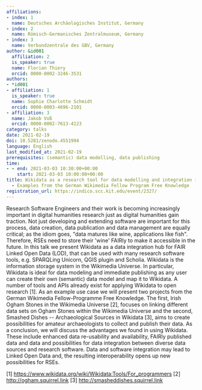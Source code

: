 ```yaml
---
affiliations:
- index: 1
  name: Deutsches Archäologisches Institut, Germany
- index: 2
  name: Römisch-Germanisches Zentralmuseum, Germany
- index: 3
  name: Verbundzentrale des GBV, Germany
author: &id001
  affiliation: 2
  is_speaker: true
  name: Florian Thiery
  orcid: 0000-0002-3246-3531
authors:
- *id001
- affiliation: 1
  is_speaker: true
  name: Sophie Charlotte Schmidt
  orcid: 0000-0003-4696-2101
- affiliation: 3
  name: Jakob Voß
  orcid: 0000-0002-7613-4123
category: talks
date: 2021-02-19
doi: 10.5281/zenodo.4551994
language: English
last_modified_at: 2021-02-19
prerequisites: (semantic) data modelling, data publishing
time:
- - end: 2021-03-03 10:30:00+00:00
    start: 2021-03-03 10:00:00+00:00
title: Wikidata as a research tool for data modelling and integration in the humanities
  - Examples from the German Wikimedia Fellow Program Free Knowledge
registration_url: https://indico.scc.kit.edu/event/2327/
---
```


Research Software Engineers and their work is becoming increasingly important in digital humanities research just as digital humanities gain traction. Not just developing and extending software are important for this process, data creation, data publication and data management are equally critical; as the idiom goes, "data matures like wine, applications like fish". Therefore, RSEs need to store their 'wine' FAIRly to make it accessible in the future. In this talk we present Wikidata as a data integration hub for FAIR Linked Open Data (LOD), that can be used with many research software tools, e.g. SPARQLing Unicorn, QGIS plugin and Scholia. Wikidata is the information storage system in the Wikimedia Universe. In particular, Wikidata is ideal for data modeling and immediate publishing as any user can create their own (semantic) data model and map it to Wikidata. A number of tools and APIs already exist for applying Wikidata to open research [1]. As an example use case we will present two projects from the German Wikimedia Fellow-Programme Free Knowledge. The first, Irish Ogham Stones in the Wikimedia Universe [2], focuses on linking different data sets on Ogham Stones within the Wikimedia Universe and the second, Smashed Dishes -- Archaeological Sources in Wikidata [3], aims to create possibilities for amateur archaeologists to collect and publish their data. As a conclusion, we will discuss the advantages we found in using Wikidata. These include enhanced data re-usability and availability, FAIRly published data and data and possibilities for data integration between diverse data sources and research software. Data and software integration may lead to Linked Open Data and, the resulting interoperability opens up new possibilities for RSEs.

[1] https://www.wikidata.org/wiki/Wikidata:Tools/For_programmers
[2] http://ogham.squirrel.link
[3] http://smasheddishes.squirrel.link